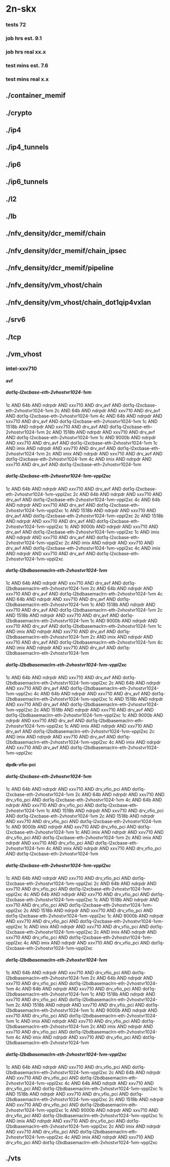 # 2n-skx
### tests 72
### job hrs est. 9.1
### job hrs real xx.x
### test mins est. 7.6
### test mins real x.x
## ./container_memif
## ./crypto
## ./ip4
## ./ip4_tunnels
## ./ip6
## ./ip6_tunnels
## ./l2
## ./lb
## ./nfv_density/dcr_memif/chain
## ./nfv_density/dcr_memif/chain_ipsec
## ./nfv_density/dcr_memif/pipeline
## ./nfv_density/vm_vhost/chain
## ./nfv_density/vm_vhost/chain_dot1qip4vxlan
## ./srv6
## ./tcp
## ./vm_vhost
### intel-xxv710
#### avf
##### dot1q-l2xcbase-eth-2vhostvr1024-1vm
1c AND 64b AND ndrpdr AND xxv710 AND drv_avf AND dot1q-l2xcbase-eth-2vhostvr1024-1vm
2c AND 64b AND ndrpdr AND xxv710 AND drv_avf AND dot1q-l2xcbase-eth-2vhostvr1024-1vm
4c AND 64b AND ndrpdr AND xxv710 AND drv_avf AND dot1q-l2xcbase-eth-2vhostvr1024-1vm
1c AND 1518b AND ndrpdr AND xxv710 AND drv_avf AND dot1q-l2xcbase-eth-2vhostvr1024-1vm
2c AND 1518b AND ndrpdr AND xxv710 AND drv_avf AND dot1q-l2xcbase-eth-2vhostvr1024-1vm
1c AND 9000b AND ndrpdr AND xxv710 AND drv_avf AND dot1q-l2xcbase-eth-2vhostvr1024-1vm
1c AND imix AND ndrpdr AND xxv710 AND drv_avf AND dot1q-l2xcbase-eth-2vhostvr1024-1vm
2c AND imix AND ndrpdr AND xxv710 AND drv_avf AND dot1q-l2xcbase-eth-2vhostvr1024-1vm
4c AND imix AND ndrpdr AND xxv710 AND drv_avf AND dot1q-l2xcbase-eth-2vhostvr1024-1vm
##### dot1q-l2xcbase-eth-2vhostvr1024-1vm-vppl2xc
1c AND 64b AND ndrpdr AND xxv710 AND drv_avf AND dot1q-l2xcbase-eth-2vhostvr1024-1vm-vppl2xc
2c AND 64b AND ndrpdr AND xxv710 AND drv_avf AND dot1q-l2xcbase-eth-2vhostvr1024-1vm-vppl2xc
4c AND 64b AND ndrpdr AND xxv710 AND drv_avf AND dot1q-l2xcbase-eth-2vhostvr1024-1vm-vppl2xc
1c AND 1518b AND ndrpdr AND xxv710 AND drv_avf AND dot1q-l2xcbase-eth-2vhostvr1024-1vm-vppl2xc
2c AND 1518b AND ndrpdr AND xxv710 AND drv_avf AND dot1q-l2xcbase-eth-2vhostvr1024-1vm-vppl2xc
1c AND 9000b AND ndrpdr AND xxv710 AND drv_avf AND dot1q-l2xcbase-eth-2vhostvr1024-1vm-vppl2xc
1c AND imix AND ndrpdr AND xxv710 AND drv_avf AND dot1q-l2xcbase-eth-2vhostvr1024-1vm-vppl2xc
2c AND imix AND ndrpdr AND xxv710 AND drv_avf AND dot1q-l2xcbase-eth-2vhostvr1024-1vm-vppl2xc
4c AND imix AND ndrpdr AND xxv710 AND drv_avf AND dot1q-l2xcbase-eth-2vhostvr1024-1vm-vppl2xc
##### dot1q-l2bdbasemaclrn-eth-2vhostvr1024-1vm
1c AND 64b AND ndrpdr AND xxv710 AND drv_avf AND dot1q-l2bdbasemaclrn-eth-2vhostvr1024-1vm
2c AND 64b AND ndrpdr AND xxv710 AND drv_avf AND dot1q-l2bdbasemaclrn-eth-2vhostvr1024-1vm
4c AND 64b AND ndrpdr AND xxv710 AND drv_avf AND dot1q-l2bdbasemaclrn-eth-2vhostvr1024-1vm
1c AND 1518b AND ndrpdr AND xxv710 AND drv_avf AND dot1q-l2bdbasemaclrn-eth-2vhostvr1024-1vm
2c AND 1518b AND ndrpdr AND xxv710 AND drv_avf AND dot1q-l2bdbasemaclrn-eth-2vhostvr1024-1vm
1c AND 9000b AND ndrpdr AND xxv710 AND drv_avf AND dot1q-l2bdbasemaclrn-eth-2vhostvr1024-1vm
1c AND imix AND ndrpdr AND xxv710 AND drv_avf AND dot1q-l2bdbasemaclrn-eth-2vhostvr1024-1vm
2c AND imix AND ndrpdr AND xxv710 AND drv_avf AND dot1q-l2bdbasemaclrn-eth-2vhostvr1024-1vm
4c AND imix AND ndrpdr AND xxv710 AND drv_avf AND dot1q-l2bdbasemaclrn-eth-2vhostvr1024-1vm
##### dot1q-l2bdbasemaclrn-eth-2vhostvr1024-1vm-vppl2xc
1c AND 64b AND ndrpdr AND xxv710 AND drv_avf AND dot1q-l2bdbasemaclrn-eth-2vhostvr1024-1vm-vppl2xc
2c AND 64b AND ndrpdr AND xxv710 AND drv_avf AND dot1q-l2bdbasemaclrn-eth-2vhostvr1024-1vm-vppl2xc
4c AND 64b AND ndrpdr AND xxv710 AND drv_avf AND dot1q-l2bdbasemaclrn-eth-2vhostvr1024-1vm-vppl2xc
1c AND 1518b AND ndrpdr AND xxv710 AND drv_avf AND dot1q-l2bdbasemaclrn-eth-2vhostvr1024-1vm-vppl2xc
2c AND 1518b AND ndrpdr AND xxv710 AND drv_avf AND dot1q-l2bdbasemaclrn-eth-2vhostvr1024-1vm-vppl2xc
1c AND 9000b AND ndrpdr AND xxv710 AND drv_avf AND dot1q-l2bdbasemaclrn-eth-2vhostvr1024-1vm-vppl2xc
1c AND imix AND ndrpdr AND xxv710 AND drv_avf AND dot1q-l2bdbasemaclrn-eth-2vhostvr1024-1vm-vppl2xc
2c AND imix AND ndrpdr AND xxv710 AND drv_avf AND dot1q-l2bdbasemaclrn-eth-2vhostvr1024-1vm-vppl2xc
4c AND imix AND ndrpdr AND xxv710 AND drv_avf AND dot1q-l2bdbasemaclrn-eth-2vhostvr1024-1vm-vppl2xc
#### dpdk-vfio-pci
##### dot1q-l2xcbase-eth-2vhostvr1024-1vm
1c AND 64b AND ndrpdr AND xxv710 AND drv_vfio_pci AND dot1q-l2xcbase-eth-2vhostvr1024-1vm
2c AND 64b AND ndrpdr AND xxv710 AND drv_vfio_pci AND dot1q-l2xcbase-eth-2vhostvr1024-1vm
4c AND 64b AND ndrpdr AND xxv710 AND drv_vfio_pci AND dot1q-l2xcbase-eth-2vhostvr1024-1vm
1c AND 1518b AND ndrpdr AND xxv710 AND drv_vfio_pci AND dot1q-l2xcbase-eth-2vhostvr1024-1vm
2c AND 1518b AND ndrpdr AND xxv710 AND drv_vfio_pci AND dot1q-l2xcbase-eth-2vhostvr1024-1vm
1c AND 9000b AND ndrpdr AND xxv710 AND drv_vfio_pci AND dot1q-l2xcbase-eth-2vhostvr1024-1vm
1c AND imix AND ndrpdr AND xxv710 AND drv_vfio_pci AND dot1q-l2xcbase-eth-2vhostvr1024-1vm
2c AND imix AND ndrpdr AND xxv710 AND drv_vfio_pci AND dot1q-l2xcbase-eth-2vhostvr1024-1vm
4c AND imix AND ndrpdr AND xxv710 AND drv_vfio_pci AND dot1q-l2xcbase-eth-2vhostvr1024-1vm
##### dot1q-l2xcbase-eth-2vhostvr1024-1vm-vppl2xc
1c AND 64b AND ndrpdr AND xxv710 AND drv_vfio_pci AND dot1q-l2xcbase-eth-2vhostvr1024-1vm-vppl2xc
2c AND 64b AND ndrpdr AND xxv710 AND drv_vfio_pci AND dot1q-l2xcbase-eth-2vhostvr1024-1vm-vppl2xc
4c AND 64b AND ndrpdr AND xxv710 AND drv_vfio_pci AND dot1q-l2xcbase-eth-2vhostvr1024-1vm-vppl2xc
1c AND 1518b AND ndrpdr AND xxv710 AND drv_vfio_pci AND dot1q-l2xcbase-eth-2vhostvr1024-1vm-vppl2xc
2c AND 1518b AND ndrpdr AND xxv710 AND drv_vfio_pci AND dot1q-l2xcbase-eth-2vhostvr1024-1vm-vppl2xc
1c AND 9000b AND ndrpdr AND xxv710 AND drv_vfio_pci AND dot1q-l2xcbase-eth-2vhostvr1024-1vm-vppl2xc
1c AND imix AND ndrpdr AND xxv710 AND drv_vfio_pci AND dot1q-l2xcbase-eth-2vhostvr1024-1vm-vppl2xc
2c AND imix AND ndrpdr AND xxv710 AND drv_vfio_pci AND dot1q-l2xcbase-eth-2vhostvr1024-1vm-vppl2xc
4c AND imix AND ndrpdr AND xxv710 AND drv_vfio_pci AND dot1q-l2xcbase-eth-2vhostvr1024-1vm-vppl2xc
##### dot1q-l2bdbasemaclrn-eth-2vhostvr1024-1vm
1c AND 64b AND ndrpdr AND xxv710 AND drv_vfio_pci AND dot1q-l2bdbasemaclrn-eth-2vhostvr1024-1vm
2c AND 64b AND ndrpdr AND xxv710 AND drv_vfio_pci AND dot1q-l2bdbasemaclrn-eth-2vhostvr1024-1vm
4c AND 64b AND ndrpdr AND xxv710 AND drv_vfio_pci AND dot1q-l2bdbasemaclrn-eth-2vhostvr1024-1vm
1c AND 1518b AND ndrpdr AND xxv710 AND drv_vfio_pci AND dot1q-l2bdbasemaclrn-eth-2vhostvr1024-1vm
2c AND 1518b AND ndrpdr AND xxv710 AND drv_vfio_pci AND dot1q-l2bdbasemaclrn-eth-2vhostvr1024-1vm
1c AND 9000b AND ndrpdr AND xxv710 AND drv_vfio_pci AND dot1q-l2bdbasemaclrn-eth-2vhostvr1024-1vm
1c AND imix AND ndrpdr AND xxv710 AND drv_vfio_pci AND dot1q-l2bdbasemaclrn-eth-2vhostvr1024-1vm
2c AND imix AND ndrpdr AND xxv710 AND drv_vfio_pci AND dot1q-l2bdbasemaclrn-eth-2vhostvr1024-1vm
4c AND imix AND ndrpdr AND xxv710 AND drv_vfio_pci AND dot1q-l2bdbasemaclrn-eth-2vhostvr1024-1vm
##### dot1q-l2bdbasemaclrn-eth-2vhostvr1024-1vm-vppl2xc
1c AND 64b AND ndrpdr AND xxv710 AND drv_vfio_pci AND dot1q-l2bdbasemaclrn-eth-2vhostvr1024-1vm-vppl2xc
2c AND 64b AND ndrpdr AND xxv710 AND drv_vfio_pci AND dot1q-l2bdbasemaclrn-eth-2vhostvr1024-1vm-vppl2xc
4c AND 64b AND ndrpdr AND xxv710 AND drv_vfio_pci AND dot1q-l2bdbasemaclrn-eth-2vhostvr1024-1vm-vppl2xc
1c AND 1518b AND ndrpdr AND xxv710 AND drv_vfio_pci AND dot1q-l2bdbasemaclrn-eth-2vhostvr1024-1vm-vppl2xc
2c AND 1518b AND ndrpdr AND xxv710 AND drv_vfio_pci AND dot1q-l2bdbasemaclrn-eth-2vhostvr1024-1vm-vppl2xc
1c AND 9000b AND ndrpdr AND xxv710 AND drv_vfio_pci AND dot1q-l2bdbasemaclrn-eth-2vhostvr1024-1vm-vppl2xc
1c AND imix AND ndrpdr AND xxv710 AND drv_vfio_pci AND dot1q-l2bdbasemaclrn-eth-2vhostvr1024-1vm-vppl2xc
2c AND imix AND ndrpdr AND xxv710 AND drv_vfio_pci AND dot1q-l2bdbasemaclrn-eth-2vhostvr1024-1vm-vppl2xc
4c AND imix AND ndrpdr AND xxv710 AND drv_vfio_pci AND dot1q-l2bdbasemaclrn-eth-2vhostvr1024-1vm-vppl2xc
## ./vts
